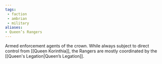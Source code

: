 ```yaml
---
tags:
 - faction
 - ambrian
 - military
aliases:
- Queen’s Rangers
---
```

Armed enforcement agents of the crown. While always subject to direct control from [[Queen Korinthia]], the Rangers are mostly coordinated by the [[Queen's Legation|Queen’s Legation]].